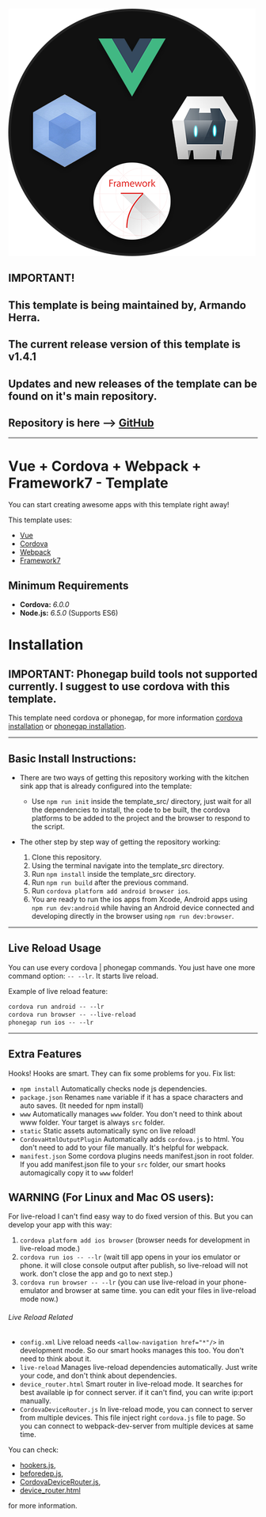 ![template logo](template_logo.png "template logo")

## IMPORTANT!
## This template is being maintained by, Armando Herra.
## The current release version of this template is v1.4.1
## Updates and new releases of the template can be found on it's main repository.
## Repository is here --> [GitHub](https://github.com/ArmandoHerra/VCWF-Template)

---

# Vue + Cordova + Webpack + Framework7 - Template
You can start creating awesome apps with this template right away!

This template uses:

* [Vue](https://vuejs.org/)
* [Cordova](https://cordova.apache.org/)
* [Webpack](https://webpack.github.io/)
* [Framework7](https://framework7.io)

## Minimum Requirements
* **Cordova:** _6.0.0_
* **Node.js:** _6.5.0_ (Supports ES6)

# Installation
## IMPORTANT: Phonegap build tools not supported currently. I suggest to use cordova with this template.

This template need cordova or phonegap, for more information [cordova installation](https://cordova.apache.org/docs/en/latest/guide/cli/) or [phonegap installation](http://docs.phonegap.com/getting-started/1-install-phonegap/desktop/).

---

## Basic Install Instructions:

- There are two ways of getting this repository working with the kitchen sink app that is already configured into the template:

    - Use `npm run init` inside the template_src/ directory, just wait for all the dependencies to install, the code to be built, the cordova platforms to be added to the project and the browser to respond to the script.

- The other step by step way of getting the repository working:
    1. Clone this repository.
    2. Using the terminal navigate into the template_src directory.
    3. Run `npm install` inside the template_src directory.
    4. Run `npm run build` after the previous command.
    5. Run `cordova platform add android browser ios`.
    6. You are ready to run the ios apps from Xcode, Android apps using `npm run dev:android` while having an Android device connected and developing directly in the browser using `npm run dev:browser`.

---

## Live Reload Usage

You can use every cordova | phonegap commands.
You just have one more command option: `-- --lr`. It starts live reload.

Example of live reload feature:
```
cordova run android -- --lr
cordova run browser -- --live-reload
phonegap run ios -- --lr
```

---

## Extra Features

Hooks! Hooks are smart. They can fix some problems for you. Fix list:
* `npm install` Automatically checks node js dependencies.
* `package.json` Renames `name` variable if it has a space characters and auto saves. (It needed for npm install)
* `www` Automatically manages `www` folder. You don't need to think about www folder. Your target is always `src` folder.
* `static` Static assets automatically sync on live reload!
* `CordovaHtmlOutputPlugin` Automatically adds `cordova.js` to html. You don't need to add to your file manually. It's helpful for webpack.
* `manifest.json` Some cordova plugins needs manifest.json in root folder. If you add manifest.json file to your `src` folder, our smart hooks automagically copy it to `www` folder!

## WARNING (For Linux and Mac OS users):

For live-reload I can't find easy way to do fixed version of this. But you can develop your app with this way:

1. `cordova platform add ios browser` (browser needs for development in live-reload mode.)
2. `cordova run ios -- --lr` (wait till app opens in your ios emulator or phone. it will close console output after publish, so live-reload will not work. don't close the app and go to next step.)
3. `cordova run browser -- --lr` (you can use live-reload in your phone-emulator and browser at same time. you can edit your files in live-reload mode now.)

###### Live Reload Related
* `config.xml` Live reload needs `<allow-navigation href="*"/>` in development mode. So our smart hooks manages this too. You don't need to think about it.
* `live-reload` Manages live-reload dependencies automatically. Just write your code, and don't think about dependencies.
* `device_router.html` Smart router in live-reload mode. It searches for best available ip for connect server. if it can't find, you can write ip:port manually.
* `CordovaDeviceRouter.js` In live-reload mode, you can connect to server from multiple devices. This file inject right `cordova.js` file to page. So you can connect to webpack-dev-server from multiple devices at same time.

You can check:
* [hookers.js](template_src/hooks/hookers.js),
* [beforedep.js](template_src/hooks/beforedep.js),
* [CordovaDeviceRouter.js](template_src/webpack/dev_helpers/CordovaDeviceRouter.js),
* [device_router.html](template_src/webpack/dev_helpers/device_router.html)

for more information.
